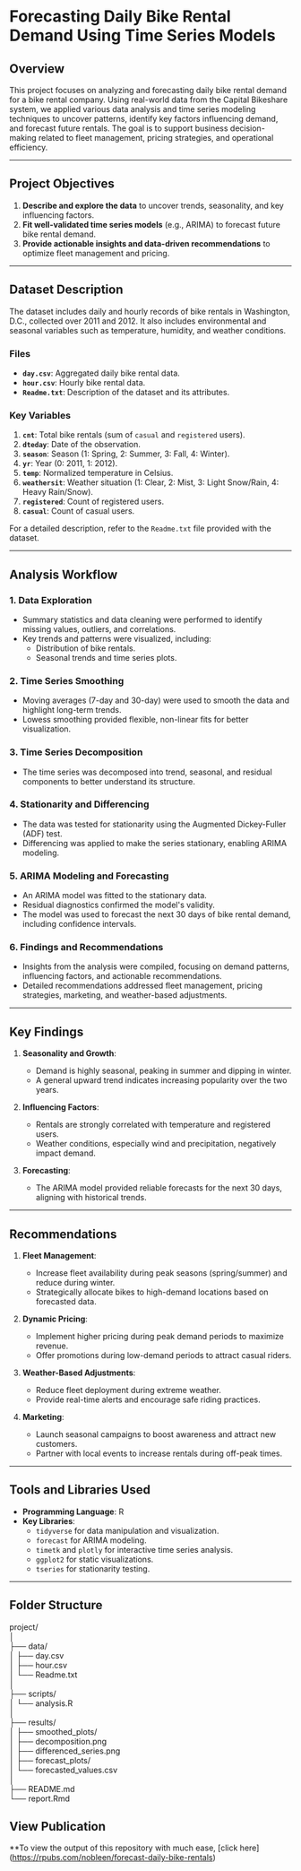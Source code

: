 # Forecasting Daily Bike Rental Demand Using Time Series Models

## Overview
This project focuses on analyzing and forecasting daily bike rental demand for a bike rental company. Using real-world data from the Capital Bikeshare system, we applied various data analysis and time series modeling techniques to uncover patterns, identify key factors influencing demand, and forecast future rentals. The goal is to support business decision-making related to fleet management, pricing strategies, and operational efficiency.

---

## Project Objectives
1. **Describe and explore the data** to uncover trends, seasonality, and key influencing factors.
2. **Fit well-validated time series models** (e.g., ARIMA) to forecast future bike rental demand.
3. **Provide actionable insights and data-driven recommendations** to optimize fleet management and pricing.

---

## Dataset Description
The dataset includes daily and hourly records of bike rentals in Washington, D.C., collected over 2011 and 2012. It also includes environmental and seasonal variables such as temperature, humidity, and weather conditions.

### Files
- **`day.csv`**: Aggregated daily bike rental data.
- **`hour.csv`**: Hourly bike rental data.
- **`Readme.txt`**: Description of the dataset and its attributes.

### Key Variables
1. **`cnt`**: Total bike rentals (sum of `casual` and `registered` users).
2. **`dteday`**: Date of the observation.
3. **`season`**: Season (1: Spring, 2: Summer, 3: Fall, 4: Winter).
4. **`yr`**: Year (0: 2011, 1: 2012).
5. **`temp`**: Normalized temperature in Celsius.
6. **`weathersit`**: Weather situation (1: Clear, 2: Mist, 3: Light Snow/Rain, 4: Heavy Rain/Snow).
7. **`registered`**: Count of registered users.
8. **`casual`**: Count of casual users.

For a detailed description, refer to the `Readme.txt` file provided with the dataset.

---

## Analysis Workflow

### 1. Data Exploration
- Summary statistics and data cleaning were performed to identify missing values, outliers, and correlations.
- Key trends and patterns were visualized, including:
  - Distribution of bike rentals.
  - Seasonal trends and time series plots.

### 2. Time Series Smoothing
- Moving averages (7-day and 30-day) were used to smooth the data and highlight long-term trends.
- Lowess smoothing provided flexible, non-linear fits for better visualization.

### 3. Time Series Decomposition
- The time series was decomposed into trend, seasonal, and residual components to better understand its structure.

### 4. Stationarity and Differencing
- The data was tested for stationarity using the Augmented Dickey-Fuller (ADF) test.
- Differencing was applied to make the series stationary, enabling ARIMA modeling.

### 5. ARIMA Modeling and Forecasting
- An ARIMA model was fitted to the stationary data.
- Residual diagnostics confirmed the model's validity.
- The model was used to forecast the next 30 days of bike rental demand, including confidence intervals.

### 6. Findings and Recommendations
- Insights from the analysis were compiled, focusing on demand patterns, influencing factors, and actionable recommendations.
- Detailed recommendations addressed fleet management, pricing strategies, marketing, and weather-based adjustments.

---

## Key Findings
1. **Seasonality and Growth**:
   - Demand is highly seasonal, peaking in summer and dipping in winter.
   - A general upward trend indicates increasing popularity over the two years.

2. **Influencing Factors**:
   - Rentals are strongly correlated with temperature and registered users.
   - Weather conditions, especially wind and precipitation, negatively impact demand.

3. **Forecasting**:
   - The ARIMA model provided reliable forecasts for the next 30 days, aligning with historical trends.

---

## Recommendations
1. **Fleet Management**:
   - Increase fleet availability during peak seasons (spring/summer) and reduce during winter.
   - Strategically allocate bikes to high-demand locations based on forecasted data.

2. **Dynamic Pricing**:
   - Implement higher pricing during peak demand periods to maximize revenue.
   - Offer promotions during low-demand periods to attract casual riders.

3. **Weather-Based Adjustments**:
   - Reduce fleet deployment during extreme weather.
   - Provide real-time alerts and encourage safe riding practices.

4. **Marketing**:
   - Launch seasonal campaigns to boost awareness and attract new customers.
   - Partner with local events to increase rentals during off-peak times.

---

## Tools and Libraries Used
- **Programming Language**: R
- **Key Libraries**:
  - `tidyverse` for data manipulation and visualization.
  - `forecast` for ARIMA modeling.
  - `timetk` and `plotly` for interactive time series analysis.
  - `ggplot2` for static visualizations.
  - `tseries` for stationarity testing.

---

## Folder Structure
project/  
│  
├── data/  
│   ├── day.csv  
│   ├── hour.csv  
│   └── Readme.txt  
│  
├── scripts/  
│   └── analysis.R  
│  
├── results/  
│   ├── smoothed_plots/  
│   ├── decomposition.png  
│   ├── differenced_series.png  
│   ├── forecast_plots/  
│   └── forecasted_values.csv  
│  
├── README.md  
└── report.Rmd  

## View Publication
**To view the output of this repository with much ease, [click here] (https://rpubs.com/nobleen/forecast-daily-bike-rentals)
